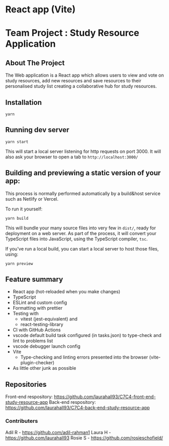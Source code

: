 # React app (Vite)

# Team Project : Study Resource Application

## About The Project

The Web application is a React app which allows users to view and vote on study resources, add new resources and save resources to their personalised study list creating a collaborative hub for study resources.

## Installation

```
yarn
```

## Running dev server

```
yarn start
```

This will start a local server listening for http requests on port 3000.
It will also ask your browser to open a tab to `http://localhost:3000/`

## Building and previewing a static version of your app:

This process is normally performed automatically by a build&host service such as Netlify or Vercel.

To run it yourself:

```
yarn build
```

This will bundle your many source files into very few in `dist/`, ready for deployment on a web server. As part of the process, it will convert your TypeScript files into JavaScript, using the TypeScript compiler, `tsc`.

If you've run a local build, you can start a local server to host those files, using:

```
yarn preview
```

## Feature summary

-   React app (hot-reloaded when you make changes)
-   TypeScript
-   ESLint and custom config
-   Formatting with prettier
-   Testing with
    -   vitest (jest-equivalent) and
    -   react-testing-library
-   CI with GitHub Actions
-   vscode default build task configured (in tasks.json) to type-check and lint to problems list
-   vscode debugger launch config
-   Vite
    -   Type-checking and linting errors presented into the browser (vite-plugin-checker)
-   As little other junk as possible

## Repositories

Front-end respository: https://github.com/laurahall93/C7C4-front-end-study-resource-app
Back-end respository: https://github.com/laurahall93/C7C4-back-end-study-resource-app

### Contributers

Adil R - https://github.com/adil-rahman1
Laura H - https://github.com/laurahall93
Rosie S - https://github.com/rosieschofield/
